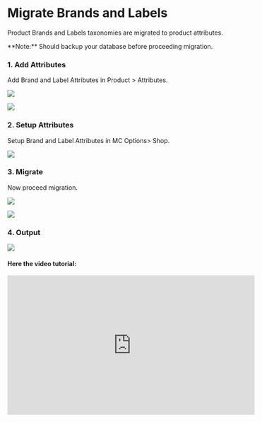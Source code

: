 # Migrate Brands and Labels

Product Brands and Labels taxonomies are migrated to product attributes.

<div class="alert alert-warning">**Note:** Should backup your database before proceeding migration.
</div>

### 1. Add Attributes

Add Brand and Label Attributes in Product > Attributes.

![](http://transvelo.github.io/docs/mediacenter/images/product-attribute-brand-settings.png)

![](http://transvelo.github.io/docs/mediacenter/images/product-attribute-label-settings.png)

### 2. Setup Attributes

Setup Brand and Label Attributes in MC Options> Shop.

![](http://transvelo.github.io/docs/mediacenter/images/product-attributes-options.png)

### 3. Migrate

Now proceed migration.

![](http://transvelo.github.io/docs/mediacenter/images/brand-migrate.png)

![](http://transvelo.github.io/docs/mediacenter/images/label-migrate.png)

### 4. Output

![](http://transvelo.github.io/docs/mediacenter/images/migration-output.png)

#### Here the video tutorial:

<iframe width="560" height="315" src="https://www.youtube.com/embed/usNkSlsfsuw" frameborder="0" allowfullscreen></iframe>

